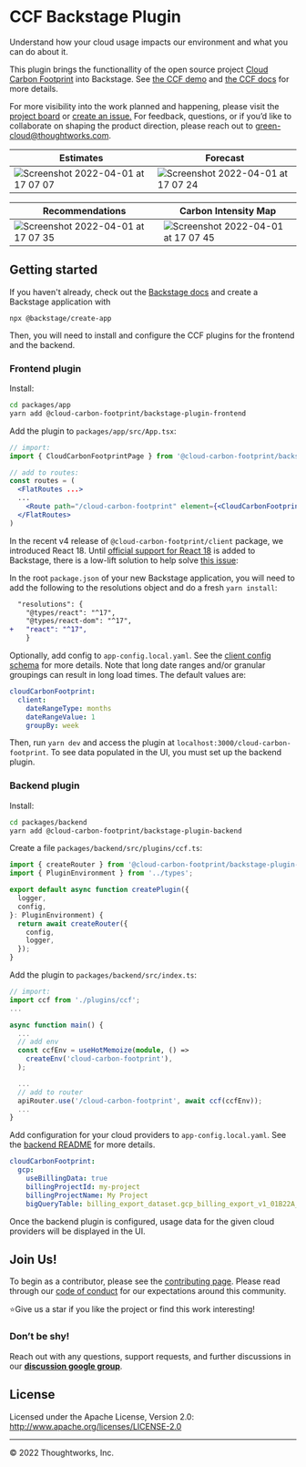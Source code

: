# CCF Backstage Plugin

Understand how your cloud usage impacts our environment and what you can do about it.

This plugin brings the functionallity of the open source project [Cloud Carbon Footprint](https://www.cloudcarbonfootprint.org/) into Backstage. See [the CCF demo](https://demo.cloudcarbonfootprint.org/) and [the CCF docs](https://www.cloudcarbonfootprint.org/docs/overview) for more details.

For more visibility into the work planned and happening, please visit the [project board](https://github.com/cloud-carbon-footprint/cloud-carbon-footprint/projects/1) or [create an issue.](https://github.com/cloud-carbon-footprint/cloud-carbon-footprint/issues/new/choose)
For feedback, questions, or if you’d like to collaborate on shaping the product direction, please reach out to [green-cloud@thoughtworks.com](mailto:green-cloud@thoughtworks.com).

|Estimates | Forecast |
|---|---|
| ![Screenshot 2022-04-01 at 17 07 07](https://user-images.githubusercontent.com/8904624/161291252-c771f806-8ddf-4121-abf7-429217e64664.png) | ![Screenshot 2022-04-01 at 17 07 24](https://user-images.githubusercontent.com/8904624/161292172-e18d2894-45f1-4231-a353-035d821a9312.png) |

| Recommendations | Carbon Intensity Map |
|---|---|
| ![Screenshot 2022-04-01 at 17 07 35](https://user-images.githubusercontent.com/8904624/161291044-309b7b62-106a-4254-bdd9-5b432cf35232.png) | ![Screenshot 2022-04-01 at 17 07 45](https://user-images.githubusercontent.com/8904624/161291047-1d093d5a-4883-448a-8d08-5180c8d867d7.png) |

## Getting started

If you haven't already, check out the [Backstage docs](https://backstage.io/docs/getting-started/) and create a Backstage application with
```
npx @backstage/create-app
```

Then, you will need to install and configure the CCF plugins for the frontend and the backend.

### Frontend plugin

Install:
```bash
cd packages/app
yarn add @cloud-carbon-footprint/backstage-plugin-frontend
```

Add the plugin to `packages/app/src/App.tsx`:
```jsx
// import:
import { CloudCarbonFootprintPage } from '@cloud-carbon-footprint/backstage-plugin-frontend'

// add to routes:
const routes = (
  <FlatRoutes ...>
  ...
    <Route path="/cloud-carbon-footprint" element={<CloudCarbonFootprintPage />} />
  </FlatRoutes>
)
```

In the recent v4 release of `@cloud-carbon-footprint/client` package, we introduced React 18. Until [official support for React 18]([url](https://github.com/backstage/backstage/milestone/41)) is added to Backstage, there is a low-lift solution to help solve [this issue]([url](https://github.com/cloud-carbon-footprint/ccf-backstage-plugin/issues/75)):

In the root `package.json` of your new Backstage application, you will need to add the following to the resolutions object and do a fresh `yarn install`:

```diff
  "resolutions": {
    "@types/react": "^17",
    "@types/react-dom": "^17",
+   "react": "^17",
    }
```

Optionally, add config to `app-config.local.yaml`. See the [client config schema](./plugins/frontend/config.d.ts) for more details. Note that long date ranges and/or granular groupings can result in long load times. The default values are:
```yaml
cloudCarbonFootprint:
  client:
    dateRangeType: months
    dateRangeValue: 1
    groupBy: week
```

Then, run `yarn dev` and access the plugin at `localhost:3000/cloud-carbon-footprint`. To see data populated in the UI, you must set up the backend plugin.

### Backend plugin

Install:
```bash
cd packages/backend
yarn add @cloud-carbon-footprint/backstage-plugin-backend
```

Create a file `packages/backend/src/plugins/ccf.ts`:
```typescript
import { createRouter } from '@cloud-carbon-footprint/backstage-plugin-backend';
import { PluginEnvironment } from '../types';

export default async function createPlugin({
  logger,
  config,
}: PluginEnvironment) {
  return await createRouter({
    config,
    logger,
  });
}
```

Add the plugin to `packages/backend/src/index.ts`:
```typescript
// import:
import ccf from './plugins/ccf';
...

async function main() {
  ...
  // add env
  const ccfEnv = useHotMemoize(module, () =>
    createEnv('cloud-carbon-footprint'),
  );

  ...
  // add to router
  apiRouter.use('/cloud-carbon-footprint', await ccf(ccfEnv));
  ...
}
```

Add configuration for your cloud providers to `app-config.local.yaml`. See the [backend README](./plugins/backend/README.md) for more details.
```yaml
cloudCarbonFootprint:
  gcp:
    useBillingData: true
    billingProjectId: my-project
    billingProjectName: My Project
    bigQueryTable: billing_export_dataset.gcp_billing_export_v1_01B22A_05AA4C_87BDAC
```

Once the backend plugin is configured, usage data for the given cloud providers will be displayed in the UI.

## Join Us!

To begin as a contributor, please see the [contributing page](CONTRIBUTING.md).
Please read through our [code of conduct](CODE_OF_CONDUCT.md) for our expectations around this community.

⭐️Give us a star if you like the project or find this work interesting!


### Don’t be shy!
Reach out with any questions, support requests, and further discussions in our **[discussion google group](https://groups.google.com/g/cloud-carbon-footprint)**.


## License

Licensed under the Apache License, Version 2.0: http://www.apache.org/licenses/LICENSE-2.0

---

© 2022 Thoughtworks, Inc.
